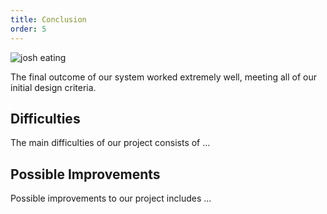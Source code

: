```yaml
---
title: Conclusion
order: 5
---
```


![josh eating](https://i.imgur.com/g5M2goS.jpg?1)

<!-- ## Discuss your results. How well did your finished solution meet your design criteria? -->
The final outcome of our system worked extremely well, meeting all of our initial design criteria.

<!-- ## Did you encounter any particular difficulties? -->
## Difficulties
The main difficulties of our project consists of ...

<!-- ## Does your solution have any flaws or hacks? What improvements would you make if you had additional time? -->
## Possible Improvements
Possible improvements to our project includes ...
